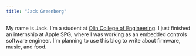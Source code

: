 ```yaml
---
title: "Jack Greenberg"
---
```


My name is Jack. I'm a student at [Olin College of
Engineering](https://olin.edu). I just finished an internship at Apple SPG,
where I was working as an embedded controls software engineer. I'm planning to
use this blog to write about firmware, music, and food.
